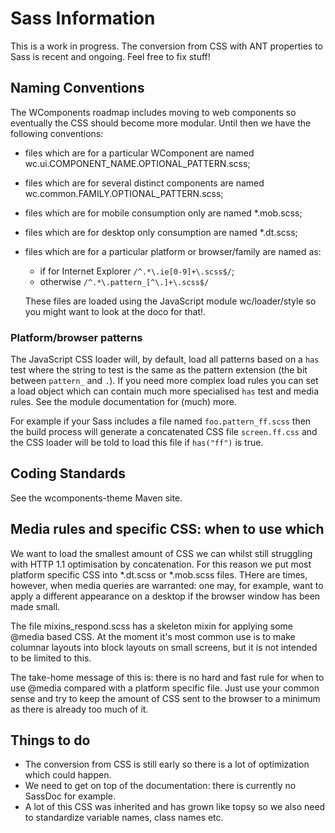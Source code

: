 # Sass Information

This is a work in progress. The conversion from CSS with ANT properties to Sass is recent and ongoing. Feel free to fix
stuff!

## Naming Conventions
The WComponents roadmap includes moving to web components so eventually the CSS should become more modular. Until then
we have the following conventions:

* files which are for a particular WComponent are named wc.ui.COMPONENT_NAME.OPTIONAL_PATTERN.scss;

* files which are for several distinct components are named wc.common.FAMILY.OPTIONAL_PATTERN.scss;

* files which are for mobile consumption only are named \*.mob.scss;

* files which are for desktop only consumption are named \*.dt.scss;

* files which are for a particular platform or browser/family are named as:
    * if for Internet Explorer `/^.*\.ie[0-9]+\.scss$/`;
    * otherwise `/^.*\.pattern_[^\.]+\.scss$/`

    These files are loaded using the JavaScript module wc/loader/style so you might want to look at the doco for that!.

### Platform/browser patterns
The JavaScript CSS loader will, by default, load all patterns based on a `has` test where the string to test is the same
as the pattern extension (the bit between `pattern_` and `.`). If you need more complex load rules you can set a load
object which can contain much more specialised `has` test and media rules. See the module documentation for (much) more.

For example if your Sass includes a file named `foo.pattern_ff.scss` then the build process will generate a concatenated
CSS file `screen.ff.css` and the CSS loader will be told to load this file if `has("ff")` is true.

## Coding Standards
See the wcomponents-theme Maven site.

## Media rules and specific CSS: when to use which
We want to load the smallest amount of CSS we can whilst still struggling with HTTP 1.1 optimisation by concatenation.
For this reason we put most platform specific CSS into \*.dt.scss or \*.mob.scss files. THere are times, however, when
media queries are warranted: one may, for example, want to apply a different appearance on a desktop if the browser
window has been made small.

The file mixins_respond.scss has a skeleton mixin for applying some @media based CSS. At the moment it's most common use
is to make columnar layouts into block layouts on small screens, but it is not intended to be limited to this.

The take-home message of this is: there is no hard and fast rule for when to use @media compared with a platform
specific file. Just use your common sense and try to keep the amount of CSS sent to the browser to a minimum as there is
already too much of it.

## Things to do
* The conversion from CSS is still early so there is a lot of optimization which could happen.
* We need to get on top of the documentation: there is currently no SassDoc for example.
* A lot of this CSS was inherited and has grown like topsy so we also need to standardize variable names, class names
etc.
